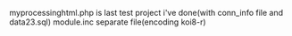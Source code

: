 myprocessinghtml.php is last test project i've done(with conn_info file and data23.sql)
module.inc separate file(encoding koi8-r)

